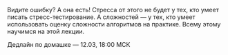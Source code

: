 Видите ошибку? А она есть! Стресса от этого не будет у тех, кто умеет писать стресс-тестирование. А сложностей — у тех, кто умеет использовать оценку сложности алгоритмов на практике. Всему этому научимся на этой лекции.

Дедлайн по домашке — 12.03, 18:00 МСК
